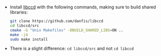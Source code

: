 - Install [libccd](https://github.com/danfis/libccd) with the following commands, making sure to build shared libraries:
     ```bash
    git clone https://github.com/danfis/libccd
    cd libccd/src
    cmake -G "Unix Makefiles" -DBUILD_SHARED_LIBS=ON ..
    make -j4
    sudo make install
     ```
- There is a slight difference: ```cd libccd/src``` and not ```cd libccd```

